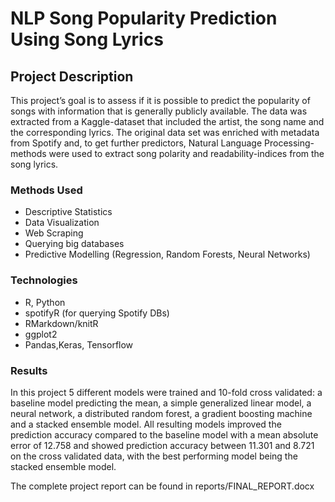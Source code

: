 # NLP Song Popularity Prediction Using Song Lyrics

## Project Description
This project’s goal is to assess if it is possible to predict the popularity
of songs with information that is generally publicly available. The data was
extracted from a Kaggle-dataset that included the artist, the song name and
the corresponding lyrics. The original data set was enriched with metadata from
Spotify and, to get further predictors, Natural Language Processing-methods were used
to extract song polarity and readability-indices from the song lyrics.

### Methods Used
* Descriptive Statistics
* Data Visualization
* Web Scraping
* Querying big databases
* Predictive Modelling (Regression, Random Forests, Neural Networks)

### Technologies
* R, Python
* spotifyR (for querying Spotify DBs)
* RMarkdown/knitR
* ggplot2
* Pandas,Keras, Tensorflow

### Results

In this project 5 different models were trained and 10-fold cross validated: a
baseline model predicting the mean, a simple generalized linear model, a neural
network, a distributed random forest, a gradient boosting machine and a stacked
ensemble model. All resulting models improved the prediction accuracy compared
to the baseline model with a mean absolute error of 12.758 and showed prediction
accuracy between 11.301 and 8.721 on the cross validated data, with the best
performing model being the stacked ensemble model.

The complete project report can be found in reports/FINAL_REPORT.docx
